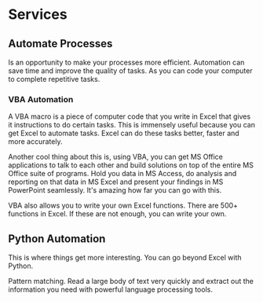 # Services

## Automate Processes
Is an opportunity to make your processes more efficient. Automation can save time and improve the quality of tasks. As you can code your computer to complete repetitive tasks.

### VBA Automation
A VBA macro is a piece of computer code that you write in Excel that gives it instructions to do certain tasks. This is immensely useful because you can get Excel to automate tasks. Excel can do these tasks better, faster and more accurately. 

Another cool thing about this is, using VBA, you can get MS Office applications to talk to each other and build solutions on top of the entire MS Office suite of programs. Hold you data in MS Access, do analysis and reporting on that data in MS Excel and present your findings in MS PowerPoint seamlessly. It's amazing how far you can go with this. 

VBA also allows you to write your own Excel functions. There are 500+ functions in Excel. If these are not enough, you can write your own. 

## Python Automation
This is where things get more interesting. You can go beyond Excel with Python. 

Pattern matching. Read a large body of text very quickly and extract out the information you need with powerful language processing tools. 




<!--stackedit_data:
eyJoaXN0b3J5IjpbLTE1MTYyNTg4NjEsMTYwNjU1NTQwXX0=
-->